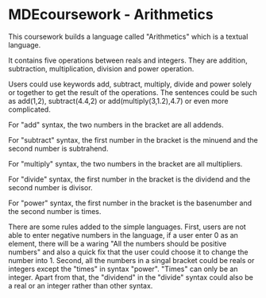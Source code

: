 # MDEcoursework - Arithmetics
This coursework builds a language called "Arithmetics" which is a textual language.

It contains five operations between reals and integers. They are addition, subtraction, multiplication, division and power operation.

Users could use keywords add, subtract, multiply, divide and power solely or together to get the result of the operations. The sentences could be such as add(1,2), subtract(4.4,2) or add(multiply(3,1.2),4.7) or even more complicated.

For "add" syntax, the two numbers in the bracket are all addends.

For "subtract" syntax, the first number in the bracket is the minuend and the second number is subtrahend.

For "multiply" syntax, the two numbers in the bracket are all multipliers.

For "divide" syntax, the first number in the bracket is the dividend and the second number is divisor.

For "power" syntax, the first number in the bracket is the basenumber and the second number is times.

There are some rules added to the simple languages. 
First, users are not able to enter negative numbers in the language, if a user enter 0 as an element, there will be a waring "All the numbers should be positive numbers" and also a quick fix that the user could choose it to change the number into 1. 
Second, all the numbers in a singal bracket could be reals or integers except the "times" in syntax "power". "Times" can only be an integer. 
Apart from that, the "dividend" in the "divide" syntax could also be a real or an integer rather than other syntax. 
